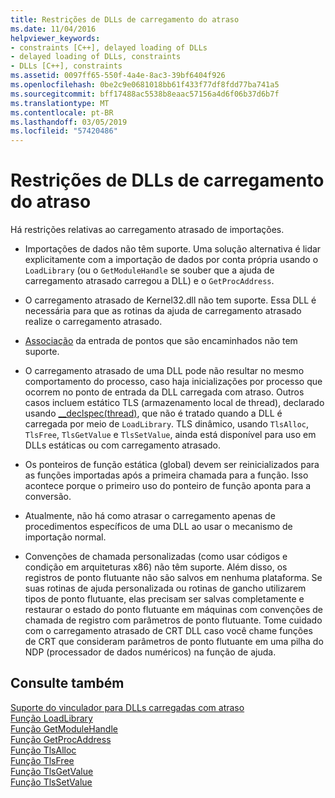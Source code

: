 ```yaml
---
title: Restrições de DLLs de carregamento do atraso
ms.date: 11/04/2016
helpviewer_keywords:
- constraints [C++], delayed loading of DLLs
- delayed loading of DLLs, constraints
- DLLs [C++], constraints
ms.assetid: 0097ff65-550f-4a4e-8ac3-39bf6404f926
ms.openlocfilehash: 0be2c9e0681018bb61f433f77df8fdd77ba741a5
ms.sourcegitcommit: bff17488ac5538b8eaac57156a4d6f06b37d6b7f
ms.translationtype: MT
ms.contentlocale: pt-BR
ms.lasthandoff: 03/05/2019
ms.locfileid: "57420486"
---
```

# <a name="constraints-of-delay-loading-dlls"></a>Restrições de DLLs de carregamento do atraso

Há restrições relativas ao carregamento atrasado de importações.

- Importações de dados não têm suporte. Uma solução alternativa é lidar explicitamente com a importação de dados por conta própria usando o `LoadLibrary` (ou o `GetModuleHandle` se souber que a ajuda de carregamento atrasado carregou a DLL) e o `GetProcAddress`.

- O carregamento atrasado de Kernel32.dll não tem suporte. Essa DLL é necessária para que as rotinas da ajuda de carregamento atrasado realize o carregamento atrasado.

- [Associação](../../build/reference/binding-imports.md) da entrada de pontos que são encaminhados não tem suporte.

- O carregamento atrasado de uma DLL pode não resultar no mesmo comportamento do processo, caso haja inicializações por processo que ocorrem no ponto de entrada da DLL carregada com atraso. Outros casos incluem estático TLS (armazenamento local de thread), declarado usando [__declspec(thread)](../../cpp/thread.md), que não é tratado quando a DLL é carregada por meio de `LoadLibrary`. TLS dinâmico, usando `TlsAlloc`, `TlsFree`, `TlsGetValue` e `TlsSetValue`, ainda está disponível para uso em DLLs estáticas ou com carregamento atrasado.

- Os ponteiros de função estática (global) devem ser reinicializados para as funções importadas após a primeira chamada para a função. Isso acontece porque o primeiro uso do ponteiro de função aponta para a conversão.

- Atualmente, não há como atrasar o carregamento apenas de procedimentos específicos de uma DLL ao usar o mecanismo de importação normal.

- Convenções de chamada personalizadas (como usar códigos e condição em arquiteturas x86) não têm suporte. Além disso, os registros de ponto flutuante não são salvos em nenhuma plataforma. Se suas rotinas de ajuda personalizada ou rotinas de gancho utilizarem tipos de ponto flutuante, elas precisam ser salvas completamente e restaurar o estado do ponto flutuante em máquinas com convenções de chamada de registro com parâmetros de ponto flutuante. Tome cuidado com o carregamento atrasado de CRT DLL caso você chame funções de CRT que consideram parâmetros de ponto flutuante em uma pilha do NDP (processador de dados numéricos) na função de ajuda.

## <a name="see-also"></a>Consulte também

[Suporte do vinculador para DLLs carregadas com atraso](../../build/reference/linker-support-for-delay-loaded-dlls.md)<br/>
[Função LoadLibrary](/windows/desktop/api/libloaderapi/nf-libloaderapi-loadlibrarya)<br/>
[Função GetModuleHandle](/windows/desktop/api/libloaderapi/nf-libloaderapi-getmodulehandlea)<br/>
[Função GetProcAddress](/windows/desktop/api/libloaderapi/nf-libloaderapi-getprocaddress)<br/>
[Função TlsAlloc](/windows/desktop/api/processthreadsapi/nf-processthreadsapi-tlsalloc)<br/>
[Função TlsFree](/windows/desktop/api/processthreadsapi/nf-processthreadsapi-tlsfree)<br/>
[Função TlsGetValue](/windows/desktop/api/processthreadsapi/nf-processthreadsapi-tlsgetvalue)<br/>
[Função TlsSetValue](/windows/desktop/api/processthreadsapi/nf-processthreadsapi-tlssetvalue)
